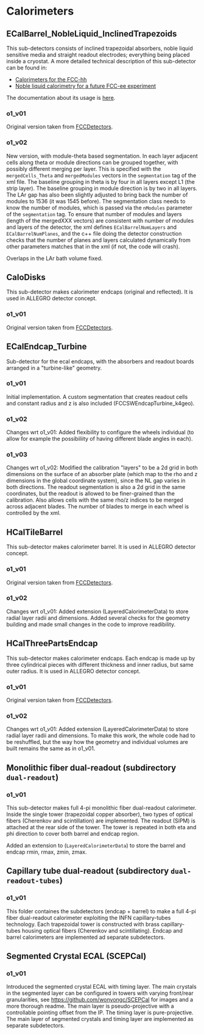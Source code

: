 # Calorimeters

## ECalBarrel_NobleLiquid_InclinedTrapezoids

This sub-detectors consists of inclined trapezoidal absorbers, noble liquid sensitive media and straight readout electrodes; everything being placed inside a cryostat. A more detailed technical description of this sub-detector can be found in:
 * [Calorimeters for the FCC-hh](https://arxiv.org/abs/1912.09962)
 * [Noble liquid calorimetry for a future FCC-ee experiment](https://www.sciencedirect.com/science/article/pii/S0168900222004600)

The documentation about its usage is [here](../../doc/detector/calorimeter/ECalBarrel_NobleLiquid_InclinedTrapezoids.md).

### o1_v01
Original version taken from [FCCDetectors](https://github.com/HEP-FCC/FCCDetectors/blob/main/Detector/DetFCChhECalInclined/src/ECalBarrelInclined_geo.cpp).

### o1_v02
New version, with module-theta based segmentation. In each layer adjacent cells along theta or module directions can be grouped together, with possibly different merging per layer. This is specified with the `mergedCells_Theta` and `mergedModules` vectors in the `segmentation` tag of the xml file. The baseline grouping in theta is by four in all layers except L1 (the strip layer). The baseline grouping in module direction is by two in all layers. The LAr gap has also been slightly adjusted to bring back the number of modules to 1536 (it was 1545 before). The segmentation class needs to know the number of modules, which is passed via the `nModules` parameter of the `segmentation` tag. To ensure that number of modules and layers (length of the mergedXXX vectors) are consistent with number of modules and layers of the detector, the xml defines `ECalBarrelNumLayers` and `ECalBarrelNumPlanes`, and the c++ file doing the detector construction checks that the number of planes and layers calculated dynamically from other parameters matches that in the xml (if not, the code will crash).

Overlaps in the LAr bath volume fixed.

## CaloDisks
This sub-detector makes calorimeter endcaps (original and reflected). It is used in ALLEGRO detector concept.

### o1_v01 
Original version taken from [FCCDetectors](https://github.com/HEP-FCC/FCCDetectors/blob/70a989a6fc333610e3b1b979c3596da9c41543d8/Detector/DetFCChhCalDiscs/src/CaloEndcapDiscs_geo.cpp).

## ECalEndcap_Turbine

Sub-detector for the ecal endcaps, with the absorbers and readout boards arranged in a "turbine-like" geometry.

### o1_v01
Initial implementation.  A custom segmentation that creates readout cells and constant radius and z is also included (FCCSWEndcapTurbine_k4geo).

### o1_v02
Changes wrt o1_v01: Added flexibility to configure the wheels individual (to allow for example the possibiliity of having different blade angles in each).

### o1_v03
Changes wrt o1_v02: Modified the calibration "layers" to be a 2d grid in both dimensions on the surface of an absorber plate (which map to the rho and z dimensions in the global coordinate system), since the NL gap varies in both directions. The readout segmentation is also a 2d grid in the same coordinates, but the readout is allowed to be finer-grained than the calibration. Also allows cells with the same rho/z indices to be merged across adjacent blades.  The number of blades to merge in each wheel is controlled by the xml.

## HCalTileBarrel
This sub-detector makes calorimeter barrel. It is used in ALLEGRO detector concept.

### o1_v01
Original version taken from [FCCDetectors](https://github.com/HEP-FCC/FCCDetectors/blob/70a989a6fc333610e3b1b979c3596da9c41543d8/Detector/DetFCChhHCalTile/src/HCalBarrel_geo.cpp). 

### o1_v02
Changes wrt o1_v01: Added extension (LayeredCalorimeterData) to store radial layer radii and dimensions. Added several checks for the geometry building and made small changes in the code to improve readibility.

## HCalThreePartsEndcap
This sub-detector makes calorimeter endcaps. Each endcap is made up by three cylindrical pieces with different thickness and inner radius, but same outer radius. It is used in ALLEGRO detector concept.

### o1_v01
Original version taken from [FCCDetectors](https://github.com/HEP-FCC/FCCDetectors/blob/70a989a6fc333610e3b1b979c3596da9c41543d8/Detector/DetFCCeeHCalTile/src/HCalThreePartsEndcap_geo.cpp#L4). 

### o1_v02
Changes wrt o1_v01: Added extension (LayeredCalorimeterData) to store radial layer radii and dimensions. To make this work, the whole code had to be reshuffled, but the way how the geometry and individual volumes are built remains the same as in o1_v01. 

## Monolithic fiber dual-readout (subdirectory `dual-readout`)

### o1_v01
This sub-detector makes full 4-pi monolithic fiber dual-readout calorimeter.
Inside the single tower (trapezoidal copper absorber), two types of optical fibers (Cherenkov and scintillation) are implemented. The readout (SiPM) is attached at the rear side of the tower. The tower is repeated in both eta and phi direction to cover both barrel and endcap region.

Added an extension to (`LayeredCalorimeterData`) to store the barrel and endcap rmin, rmax, zmin, zmax.

## Capillary tube dual-readout (subdirectory `dual-readout-tubes`)

### o1_v01
This folder containes the subdetectors (endcap + barrel) to make a full 4-pi fiber dual-readout calorimeter exploiting the INFN capillary-tubes technology. Each trapezoidal tower is constructed with brass capillary-tubes housing optical fibers (Cherenkov and scintillating). Endcap and barrel calorimeters are implemented ad separate subdetectors.

## Segmented Crystal ECAL (SCEPCal)

### o1_v01
Introduced the segmented crystal ECAL with timing layer. The main crystals in the segmented layer can be configured in towers with varying front/rear granularities, see https://github.com/wonyongc/SCEPCal for images and a more thorough readme. The main layer is pseudo-projective with a controllable pointing offset from the IP. The timing layer is pure-projective. The main layer of segmented crystals and timing layer are implemented as separate subdetectors.